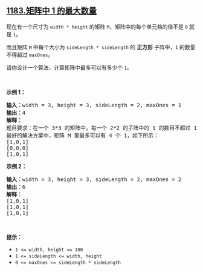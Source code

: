 ## [1183.矩阵中 1 的最大数量](https://leetcode.cn/problems/maximum-number-of-ones/)
<p>现在有一个尺寸为 <code>width * height</code>&nbsp;的矩阵&nbsp;<code>M</code>，矩阵中的每个单元格的值不是&nbsp;<code>0</code>&nbsp;就是&nbsp;<code>1</code>。</p>

<p>而且矩阵 <code>M</code> 中每个大小为&nbsp;<code>sideLength * sideLength</code>&nbsp;的 <strong>正方形</strong> 子阵中，<code>1</code> 的数量不得超过&nbsp;<code>maxOnes</code>。</p>

<p>请你设计一个算法，计算矩阵中最多可以有多少个 <code>1</code>。</p>

<p>&nbsp;</p>

<p><strong>示例 1：</strong></p>

<pre><strong>输入：</strong>width = 3, height = 3, sideLength = 2, maxOnes = 1
<strong>输出：</strong>4
<strong>解释：</strong>
题目要求：在一个 3*3 的矩阵中，每一个 2*2 的子阵中的 1 的数目不超过 1 个。
最好的解决方案中，矩阵 M 里最多可以有 4 个 1，如下所示：
[1,0,1]
[0,0,0]
[1,0,1]
</pre>

<p><strong>示例 2：</strong></p>

<pre><strong>输入：</strong>width = 3, height = 3, sideLength = 2, maxOnes = 2
<strong>输出：</strong>6
<strong>解释：</strong>
[1,0,1]
[1,0,1]
[1,0,1]
</pre>

<p>&nbsp;</p>

<p><strong>提示：</strong></p>

<ul>
	<li><code>1 &lt;= width, height &lt;= 100</code></li>
	<li><code>1 &lt;= sideLength &lt;= width, height</code></li>
	<li><code>0 &lt;= maxOnes &lt;= sideLength * sideLength</code></li>
</ul>
